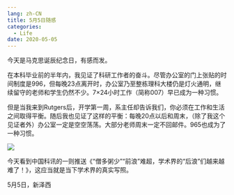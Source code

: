 ```yaml
---
lang: zh-CN
title: 5月5日随感
categories:
  - Life
date: 2020-05-05
---
```

今天是马克思诞辰纪念日，有感而发。
<!--more-->

在本科毕业前的半年内，我见证了科研工作者的奋斗。尽管办公室的门上张贴的时间制度是996，但每晚23点离开时，办公室乃至整栋理科大楼仍是灯火通明，继续留守的老师和学生仍然不少。7×24小时工作（简称007）早已成为一种习惯。

但是当我来到Rutgers后，开学第一周，系主任却告诉我们，你必须在工作和生活之间取得平衡。随后我也见证了这样的平衡：每晚20点以后和周末，（除了我这个见证者外）办公室一定是空空荡荡。大部分老师周末一定不回邮件。965也成为了一种习惯。

![](https://drive.google.com/uc?id=1PElTKhhNIPYSuoXIQtwTyq-RcWKA5MYd&export=download)

今天看到中国科讯的一则推送《“僧多粥少”“前浪”难超，学术界的“后浪”们越来越难了！》，这应当就是当下学术界的真实写照。

5月5日，新泽西

